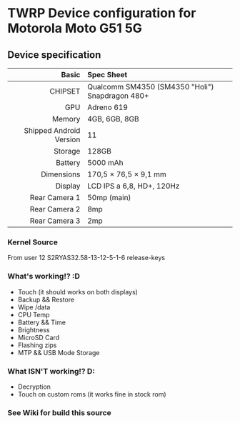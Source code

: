 # TWRP Device configuration for Motorola Moto G51 5G

## Device specification

Basic   | Spec Sheet
-------:|:------------------------
CHIPSET | Qualcomm SM4350 (SM4350 "Holi") Snapdragon 480+
GPU     | Adreno 619
Memory  | 4GB, 6GB, 8GB
Shipped Android Version | 11
Storage | 128GB
Battery | 5000 mAh
Dimensions | 170,5 × 76,5 × 9,1 mm
Display | LCD IPS a 6,8, HD+, 120Hz
Rear Camera 1 | 50mp (main)
Rear Camera 2 | 8mp
Rear Camera 3 | 2mp

### Kernel Source
From user 12 S2RYAS32.58-13-12-5-1-6 release-keys

### What's working!? :D
- Touch (it should works on both displays)
- Backup && Restore
- Wipe /data
- CPU Temp 
- Battery && Time
- Brightness
- MicroSD Card
- Flashing zips
- MTP && USB Mode Storage

### What ISN'T working!? D:
- Decryption
- Touch on custom roms (it works fine in stock rom)


### See Wiki for build this source

